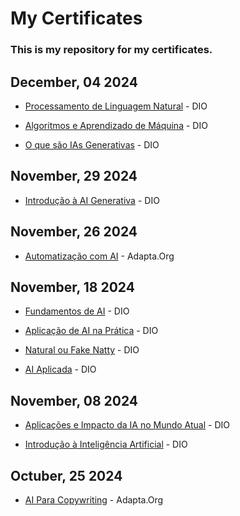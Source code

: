 # My Certificates

### This is my repository for my certificates.

## December, 04 2024

- [Processamento de Linguagem Natural](/dio/EARIJJC4.pdf) - DIO

- [Algoritmos e Aprendizado de Máquina](/dio/Y0XYZXCE.pdf) - DIO

- [O que são IAs Generativas](/dio/6DNMR1PQ.pdf) - DIO

## November, 29 2024

- [Introdução à AI Generativa](/dio/Fundamentos.AI.Generativa.C478JD8R.pdf) - DIO

## November, 26 2024

- [Automatização com AI](/adapta/2526fa2f081ce7138e88ecee6137448938db.pdf) - Adapta.Org

## November, 18 2024

- [Fundamentos de AI](/dio/Fundamentos.AI.EF4A9JYH.pdf) - DIO

- [Aplicação de AI na Prática](/dio/Aplicacao.Na.Pratica.HWKYKY96.pdf) - DIO

- [Natural ou Fake Natty](/dio/Natura.ou.Fake.FLE7U2TN.pdf) - DIO

- [AI Aplicada](/dio/AI.Aplicada.Z5YYROG9.pdf) - DIO

## November, 08 2024

- [Aplicações e Impacto da IA no Mundo Atual](/dio/Impacto.da.IA.no.Mundo.Atual.20GD2FXH.pdf) - DIO

- [Introdução à Inteligência Artificial](/dio/Introducao.JEXS2SP0.pdf) - DIO

## Octuber, 25 2024

- [AI Para Copywriting](/adapta/2526602952a8026d42fc3b1b7c6a72a673ba.pdf) - Adapta.Org




